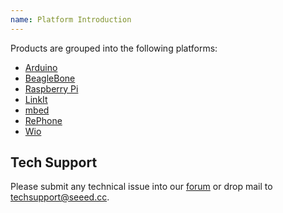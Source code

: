 ```yaml
---
name: Platform Introduction
---
```

Products are grouped into the following platforms:

- [Arduino](/Arduino/)
- [BeagleBone](/BeagleBone/)
- [Raspberry Pi](/Raspberry_Pi/)
- [LinkIt](/LinkIt/)
- [mbed](/mbed/)
- [RePhone](/RePhone/)
- [Wio](/Wio/)

## Tech Support
Please submit any technical issue into our [forum](http://forum.seeedstudio.com/) or drop mail to techsupport@seeed.cc. 